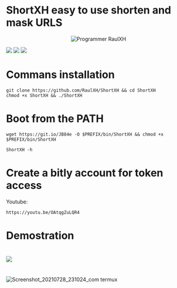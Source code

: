 # ShortXH easy to use shorten and mask URLS

<p align="center"><img 
title="Programmer RaulXH"
src="https://img.shields.io/badge/Programmer-Raul-blue?style=for-the-badge&logo=Github"
</p>


![](https://badges.pufler.dev/visits/RaulXH/ShortXH?style=flat-square&logo=Github) ![](https://img.shields.io/github/license/RaulXH/ShortXH?style=flat-square&logo=Github) ![](https://img.shields.io/github/stars/RaulXH/ShortXH?style=flat-square&logo=Github) 
#
# Commans installation
```
git clone https://github.com/RaulXH/ShortXH && cd ShortXH
chmod +x ShortXH && ./ShortXH
```
# Boot from the PATH
```
wget https://git.io/JB84e -O $PREFIX/bin/ShortXH && chmod +x $PREFIX/bin/ShortXH

ShortXH -h
```
# Create a bitly account for token access
Youtube:
```
https://youtu.be/OAtqgZuLQR4
```
# Demostration
#
<a href="https://asciinema.org/a/A4zYxmn6JD9LpbTcibUbhxGfX" target="_blank"><img src="https://asciinema.org/a/A4zYxmn6JD9LpbTcibUbhxGfX.svg" /></a>

  #
  ![Screenshot_20210728_231024_com termux](https://user-images.githubusercontent.com/77165035/127430244-f74b4983-aa82-48ca-b76f-aac6ee341d3e.jpg)
